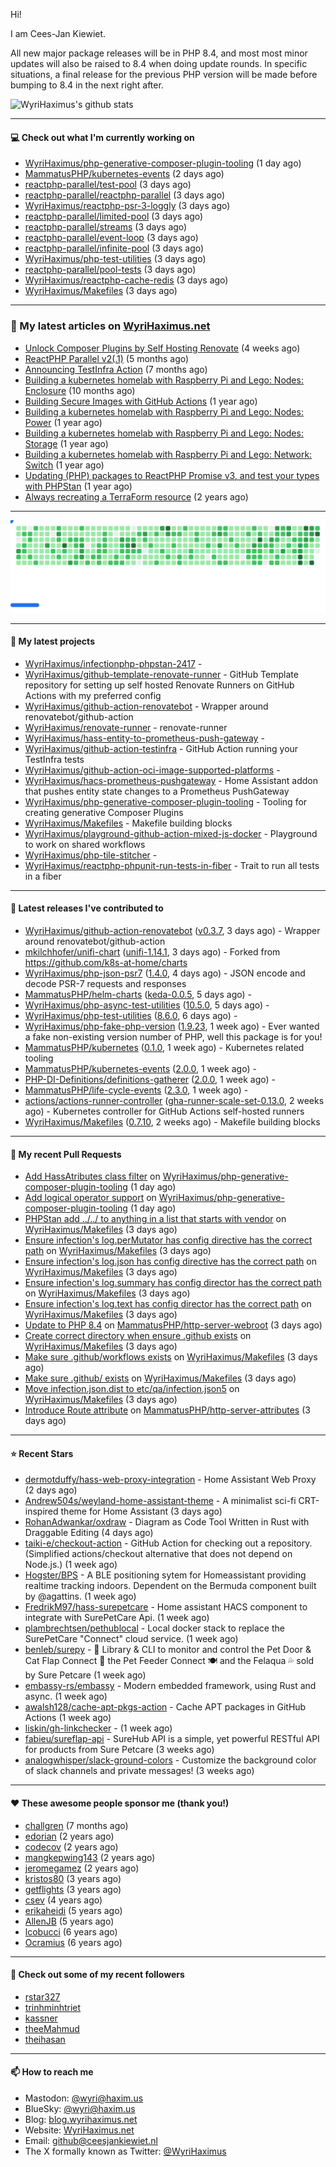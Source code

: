 Hi!

I am Cees-Jan Kiewiet.

All new major package releases will be in PHP 8.4, and most most minor updates will also be raised to 8.4 when doing update rounds. In specific situations, a final release for the previous PHP version will be made before bumping to 8.4 in the next right after.

![WyriHaximus's github stats](https://github-readme-stats.vercel.app/api?username=WyriHaximus&show_icons=true)

---

#### 💻 Check out what I'm currently working on

- [WyriHaximus/php-generative-composer-plugin-tooling](https://github.com/WyriHaximus/php-generative-composer-plugin-tooling) (1 day ago)
- [MammatusPHP/kubernetes-events](https://github.com/MammatusPHP/kubernetes-events) (2 days ago)
- [reactphp-parallel/test-pool](https://github.com/reactphp-parallel/test-pool) (3 days ago)
- [reactphp-parallel/reactphp-parallel](https://github.com/reactphp-parallel/reactphp-parallel) (3 days ago)
- [WyriHaximus/reactphp-psr-3-loggly](https://github.com/WyriHaximus/reactphp-psr-3-loggly) (3 days ago)
- [reactphp-parallel/limited-pool](https://github.com/reactphp-parallel/limited-pool) (3 days ago)
- [reactphp-parallel/streams](https://github.com/reactphp-parallel/streams) (3 days ago)
- [reactphp-parallel/event-loop](https://github.com/reactphp-parallel/event-loop) (3 days ago)
- [reactphp-parallel/infinite-pool](https://github.com/reactphp-parallel/infinite-pool) (3 days ago)
- [WyriHaximus/php-test-utilities](https://github.com/WyriHaximus/php-test-utilities) (3 days ago)
- [reactphp-parallel/pool-tests](https://github.com/reactphp-parallel/pool-tests) (3 days ago)
- [WyriHaximus/reactphp-cache-redis](https://github.com/WyriHaximus/reactphp-cache-redis) (3 days ago)
- [WyriHaximus/Makefiles](https://github.com/WyriHaximus/Makefiles) (3 days ago)

---

### 📜 My latest articles on [WyriHaximus.net](https://blog.wyrihaximus.net/)

- [Unlock Composer Plugins by Self Hosting Renovate](https://blog.wyrihaximus.net/2025/10/unlock-composer-plugins-by-self-hosting-renovate/) (4 weeks ago)
- [ReactPHP Parallel v2(.1)](https://blog.wyrihaximus.net/2025/06/reactphp-parallel-v2-/) (5 months ago)
- [Announcing TestInfra Action](https://blog.wyrihaximus.net/2025/03/announcing-testinfra-action/) (7 months ago)
- [Building a kubernetes homelab with Raspberry Pi and Lego: Nodes: Enclosure](https://blog.wyrihaximus.net/2024/12/building-a-kubernetes-homelab-with-raspberry-pies-and-lego-nodes-enclosure/) (10 months ago)
- [Building Secure Images with GitHub Actions](https://blog.wyrihaximus.net/2024/10/building-secure-images-with-github-actions/) (1 year ago)
- [Building a kubernetes homelab with Raspberry Pi and Lego: Nodes: Power](https://blog.wyrihaximus.net/2024/09/building-a-kubernetes-homelab-with-raspberry-pies-and-lego-nodes-power/) (1 year ago)
- [Building a kubernetes homelab with Raspberry Pi and Lego: Nodes: Storage](https://blog.wyrihaximus.net/2024/08/building-a-kubernetes-homelab-with-raspberry-pies-and-lego-nodes-storage/) (1 year ago)
- [Building a kubernetes homelab with Raspberry Pi and Lego: Network: Switch](https://blog.wyrihaximus.net/2024/07/building-a-kubernetes-homelab-with-raspberry-pies-and-lego-network-switch/) (1 year ago)
- [Updating (PHP) packages to ReactPHP Promise v3, and test your types with PHPStan](https://blog.wyrihaximus.net/2024/06/updating-php-packages-to-reactphp-promise-v3--and-test-your-types-with-phpstan/) (1 year ago)
- [Always recreating a TerraForm resource](https://blog.wyrihaximus.net/2024/04/always-recreating-a-terraform-resource/) (2 years ago)

---

<picture>
  <source
    media="(prefers-color-scheme: dark)"
    srcset="images/breakout-dark.svg"
  />
  <source
    media="(prefers-color-scheme: light)"
    srcset="images/breakout-light.svg"
  />
  <img alt="Breakout Game" src="images/breakout-light.svg" />
</picture>

---

#### 🌱 My latest projects

- [WyriHaximus/infectionphp-phpstan-2417](https://github.com/WyriHaximus/infectionphp-phpstan-2417) - 
- [WyriHaximus/github-template-renovate-runner](https://github.com/WyriHaximus/github-template-renovate-runner) - GitHub Template repository for setting up self hosted Renovate Runners on GitHub Actions with my preferred config
- [WyriHaximus/github-action-renovatebot](https://github.com/WyriHaximus/github-action-renovatebot) - Wrapper around renovatebot/github-action
- [WyriHaximus/renovate-runner](https://github.com/WyriHaximus/renovate-runner) - renovate-runner
- [WyriHaximus/hass-entity-to-prometheus-push-gateway](https://github.com/WyriHaximus/hass-entity-to-prometheus-push-gateway) - 
- [WyriHaximus/github-action-testinfra](https://github.com/WyriHaximus/github-action-testinfra) - GitHub Action running your TestInfra tests
- [WyriHaximus/github-action-oci-image-supported-platforms](https://github.com/WyriHaximus/github-action-oci-image-supported-platforms) - 
- [WyriHaximus/hacs-prometheus-pushgateway](https://github.com/WyriHaximus/hacs-prometheus-pushgateway) - Home Assistant addon that pushes entity state changes to a Prometheus PushGateway
- [WyriHaximus/php-generative-composer-plugin-tooling](https://github.com/WyriHaximus/php-generative-composer-plugin-tooling) - Tooling for creating generative Composer Plugins
- [WyriHaximus/Makefiles](https://github.com/WyriHaximus/Makefiles) - Makefile building blocks
- [WyriHaximus/playground-github-action-mixed-js-docker](https://github.com/WyriHaximus/playground-github-action-mixed-js-docker) - Playground to work on shared workflows
- [WyriHaximus/php-tile-stitcher](https://github.com/WyriHaximus/php-tile-stitcher) - 
- [WyriHaximus/reactphp-phpunit-run-tests-in-fiber](https://github.com/WyriHaximus/reactphp-phpunit-run-tests-in-fiber) - Trait to run all tests in a fiber

---

#### 🔭 Latest releases I've contributed to

- [WyriHaximus/github-action-renovatebot](https://github.com/WyriHaximus/github-action-renovatebot) ([v0.3.7](https://github.com/WyriHaximus/github-action-renovatebot/releases/tag/v0.3.7), 3 days ago) - Wrapper around renovatebot/github-action
- [mkilchhofer/unifi-chart](https://github.com/mkilchhofer/unifi-chart) ([unifi-1.14.1](https://github.com/mkilchhofer/unifi-chart/releases/tag/unifi-1.14.1), 3 days ago) - Forked from https://github.com/k8s-at-home/charts
- [WyriHaximus/php-json-psr7](https://github.com/WyriHaximus/php-json-psr7) ([1.4.0](https://github.com/WyriHaximus/php-json-psr7/releases/tag/1.4.0), 4 days ago) - JSON encode and decode PSR-7 requests and responses
- [MammatusPHP/helm-charts](https://github.com/MammatusPHP/helm-charts) ([keda-0.0.5](https://github.com/MammatusPHP/helm-charts/releases/tag/keda-0.0.5), 5 days ago) - 
- [WyriHaximus/php-async-test-utilities](https://github.com/WyriHaximus/php-async-test-utilities) ([10.5.0](https://github.com/WyriHaximus/php-async-test-utilities/releases/tag/10.5.0), 5 days ago) - 
- [WyriHaximus/php-test-utilities](https://github.com/WyriHaximus/php-test-utilities) ([8.6.0](https://github.com/WyriHaximus/php-test-utilities/releases/tag/8.6.0), 6 days ago) - 
- [WyriHaximus/php-fake-php-version](https://github.com/WyriHaximus/php-fake-php-version) ([1.9.23](https://github.com/WyriHaximus/php-fake-php-version/releases/tag/1.9.23), 1 week ago) - Ever wanted a fake non-existing version number of PHP, well this package is for you!
- [MammatusPHP/kubernetes](https://github.com/MammatusPHP/kubernetes) ([0.1.0](https://github.com/MammatusPHP/kubernetes/releases/tag/0.1.0), 1 week ago) - Kubernetes related tooling
- [MammatusPHP/kubernetes-events](https://github.com/MammatusPHP/kubernetes-events) ([2.0.0](https://github.com/MammatusPHP/kubernetes-events/releases/tag/2.0.0), 1 week ago) - 
- [PHP-DI-Definitions/definitions-gatherer](https://github.com/PHP-DI-Definitions/definitions-gatherer) ([2.0.0](https://github.com/PHP-DI-Definitions/definitions-gatherer/releases/tag/2.0.0), 1 week ago) - 
- [MammatusPHP/life-cycle-events](https://github.com/MammatusPHP/life-cycle-events) ([2.3.0](https://github.com/MammatusPHP/life-cycle-events/releases/tag/2.3.0), 1 week ago) - 
- [actions/actions-runner-controller](https://github.com/actions/actions-runner-controller) ([gha-runner-scale-set-0.13.0](https://github.com/actions/actions-runner-controller/releases/tag/gha-runner-scale-set-0.13.0), 2 weeks ago) - Kubernetes controller for GitHub Actions self-hosted runners
- [WyriHaximus/Makefiles](https://github.com/WyriHaximus/Makefiles) ([0.7.10](https://github.com/WyriHaximus/Makefiles/releases/tag/0.7.10), 2 weeks ago) - Makefile building blocks

---

#### 🔨 My recent Pull Requests

- [Add HassAtributes class filter](https://github.com/WyriHaximus/php-generative-composer-plugin-tooling/pull/47) on [WyriHaximus/php-generative-composer-plugin-tooling](https://github.com/WyriHaximus/php-generative-composer-plugin-tooling) (1 day ago)
- [Add logical operator support](https://github.com/WyriHaximus/php-generative-composer-plugin-tooling/pull/46) on [WyriHaximus/php-generative-composer-plugin-tooling](https://github.com/WyriHaximus/php-generative-composer-plugin-tooling) (1 day ago)
- [PHPStan add ../../ to anything in a list that starts with vendor](https://github.com/WyriHaximus/Makefiles/pull/137) on [WyriHaximus/Makefiles](https://github.com/WyriHaximus/Makefiles) (3 days ago)
- [Ensure infection&#39;s log.perMutator has config directive has the correct path](https://github.com/WyriHaximus/Makefiles/pull/136) on [WyriHaximus/Makefiles](https://github.com/WyriHaximus/Makefiles) (3 days ago)
- [Ensure infection&#39;s log.json has config directive has the correct path](https://github.com/WyriHaximus/Makefiles/pull/135) on [WyriHaximus/Makefiles](https://github.com/WyriHaximus/Makefiles) (3 days ago)
- [Ensure infection&#39;s log.summary has config director has the correct path](https://github.com/WyriHaximus/Makefiles/pull/134) on [WyriHaximus/Makefiles](https://github.com/WyriHaximus/Makefiles) (3 days ago)
- [Ensure infection&#39;s log.text has config director has the correct path](https://github.com/WyriHaximus/Makefiles/pull/133) on [WyriHaximus/Makefiles](https://github.com/WyriHaximus/Makefiles) (3 days ago)
- [Update to PHP 8.4](https://github.com/MammatusPHP/http-server-webroot/pull/7) on [MammatusPHP/http-server-webroot](https://github.com/MammatusPHP/http-server-webroot) (3 days ago)
- [Create correct directory when ensure .github exists](https://github.com/WyriHaximus/Makefiles/pull/132) on [WyriHaximus/Makefiles](https://github.com/WyriHaximus/Makefiles) (3 days ago)
- [Make sure .github/workflows exists](https://github.com/WyriHaximus/Makefiles/pull/131) on [WyriHaximus/Makefiles](https://github.com/WyriHaximus/Makefiles) (3 days ago)
- [Make sure .github/ exists](https://github.com/WyriHaximus/Makefiles/pull/130) on [WyriHaximus/Makefiles](https://github.com/WyriHaximus/Makefiles) (3 days ago)
- [Move infection.json.dist to etc/qa/infection.json5](https://github.com/WyriHaximus/Makefiles/pull/129) on [WyriHaximus/Makefiles](https://github.com/WyriHaximus/Makefiles) (3 days ago)
- [Introduce Route attribute](https://github.com/MammatusPHP/http-server-attributes/pull/2) on [MammatusPHP/http-server-attributes](https://github.com/MammatusPHP/http-server-attributes) (3 days ago)

---

#### ⭐ Recent Stars

- [dermotduffy/hass-web-proxy-integration](https://github.com/dermotduffy/hass-web-proxy-integration) - Home Assistant Web Proxy (2 days ago)
- [Andrew504s/weyland-home-assistant-theme](https://github.com/Andrew504s/weyland-home-assistant-theme) - A minimalist sci-fi CRT-inspired theme for Home Assistant (3 days ago)
- [RohanAdwankar/oxdraw](https://github.com/RohanAdwankar/oxdraw) - Diagram as Code Tool Written in Rust with Draggable Editing (4 days ago)
- [taiki-e/checkout-action](https://github.com/taiki-e/checkout-action) - GitHub Action for checking out a repository. (Simplified actions/checkout alternative that does not depend on Node.js.) (1 week ago)
- [Hogster/BPS](https://github.com/Hogster/BPS) - A BLE positioning sytem for Homeassistant providing realtime tracking indoors. Dependent on the Bermuda component built by @agattins.  (1 week ago)
- [FredrikM97/hass-surepetcare](https://github.com/FredrikM97/hass-surepetcare) - Home assistant HACS component to integrate with SurePetCare Api.  (1 week ago)
- [plambrechtsen/pethublocal](https://github.com/plambrechtsen/pethublocal) - Local docker stack to replace the SurePetCare &#34;Connect&#34; cloud service. (1 week ago)
- [benleb/surepy](https://github.com/benleb/surepy) - 🐾 Library &amp; CLI to monitor and control the Pet Door &amp; Cat Flap Connect 🚪 the Pet Feeder Connect 🍽 and the Felaqua 💦 sold by Sure Petcare (1 week ago)
- [embassy-rs/embassy](https://github.com/embassy-rs/embassy) - Modern embedded framework, using Rust and async. (1 week ago)
- [awalsh128/cache-apt-pkgs-action](https://github.com/awalsh128/cache-apt-pkgs-action) - Cache APT packages in GitHub Actions (1 week ago)
- [liskin/gh-linkchecker](https://github.com/liskin/gh-linkchecker) -  (1 week ago)
- [fabieu/sureflap-api](https://github.com/fabieu/sureflap-api) - SureHub API is a simple, yet powerful RESTful API for products from Sure Petcare (3 weeks ago)
- [analogwhisper/slack-ground-colors](https://github.com/analogwhisper/slack-ground-colors) - Customize the background color of slack channels and private messages!  (3 weeks ago)

---

#### ❤️ These awesome people sponsor me (thank you!)

- [challgren](https://github.com/challgren) (7 months ago)
- [edorian](https://github.com/edorian) (2 years ago)
- [codecov](https://github.com/codecov) (2 years ago)
- [mangkepwing143](https://github.com/mangkepwing143) (2 years ago)
- [jeromegamez](https://github.com/jeromegamez) (2 years ago)
- [kristos80](https://github.com/kristos80) (3 years ago)
- [getflights](https://github.com/getflights) (3 years ago)
- [csev](https://github.com/csev) (4 years ago)
- [erikaheidi](https://github.com/erikaheidi) (5 years ago)
- [AllenJB](https://github.com/AllenJB) (5 years ago)
- [lcobucci](https://github.com/lcobucci) (6 years ago)
- [Ocramius](https://github.com/Ocramius) (6 years ago)

---

#### 👯 Check out some of my recent followers

- [rstar327](https://github.com/rstar327)
- [trinhminhtriet](https://github.com/trinhminhtriet)
- [kassner](https://github.com/kassner)
- [theeMahmud](https://github.com/theeMahmud)
- [theihasan](https://github.com/theihasan)

---

#### 📫 How to reach me

- Mastodon: [@wyri@haxim.us](https://toot-toot.wyrihaxim.us/@wyri)
- BlueSky: [@wyri@haxim.us](https://bsky.app/profile/wyrihaxim.us)
- Blog: [blog.wyrihaximus.net](https://blog.wyrihaximus.net/)
- Website: [WyriHaximus.net](https://wyrihaximus.net/)
- Email: [github@ceesjankiewiet.nl](mailto:github@ceesjankiewiet.nl)
- The X formally known as Twitter: [@WyriHaximus](https://twitter.com/WyriHaximus)
